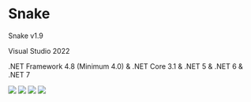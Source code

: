 # Snake
  <p>Snake v1.9</p>
  <p>Visual Studio 2022</p>
  <p>.NET Framework 4.8 (Minimum 4.0) & .NET Core 3.1 & .NET 5 & .NET 6 & .NET 7</p>
  <img src="https://raw.githubusercontent.com/Taiizor/Snake/master/.screenshots/UI_1.png" />
  <img src="https://raw.githubusercontent.com/Taiizor/Snake/master/.screenshots/UI_2.png" />
  <img src="https://raw.githubusercontent.com/Taiizor/Snake/master/.screenshots/UI_3.png" />
  <img src="https://raw.githubusercontent.com/Taiizor/Snake/master/.screenshots/UI_4.png" />
